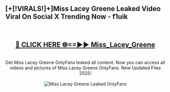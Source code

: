 <h2>[+[!VIRALS!]+]Miss Lacey Greene Leaked Video Viral On Social X Trending Now - f1uik</h2>
<br>
<div align="center">
<h2><a href="https://libra.edu.pl?Miss_Lacey_Greene" rel="nofollow">🔴 CLICK HERE 🌐==►► Miss_Lacey_Greene</a></h2>
<br>
Get Miss Lacey Greene OnlyFans leaked all content. Now you can access all videos and pictures of Miss Lacey Greene OnlyFans. New Updated Files 2025!
<br>
<br>
<a href="https://libra.edu.pl?Miss_Lacey_Greene" rel="nofollow" data-target="animated-image.originalLink"><img src="https://i.ibb.co.com/WyWwxjT/player-gif2.gif" alt="Miss Lacey Greene Leaked OnlyFans" style="max-width: 100%; display: inline-block;" data-target="animated-image.originalImage"></a>
</div>
<br>